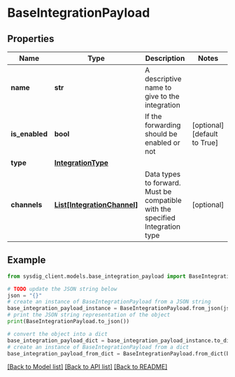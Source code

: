 # BaseIntegrationPayload


## Properties

Name | Type | Description | Notes
------------ | ------------- | ------------- | -------------
**name** | **str** | A descriptive name to give to the integration | 
**is_enabled** | **bool** | If the forwarding should be enabled or not | [optional] [default to True]
**type** | [**IntegrationType**](IntegrationType.md) |  | 
**channels** | [**List[IntegrationChannel]**](IntegrationChannel.md) | Data types to forward. Must be compatible with the specified Integration type | [optional] 

## Example

```python
from sysdig_client.models.base_integration_payload import BaseIntegrationPayload

# TODO update the JSON string below
json = "{}"
# create an instance of BaseIntegrationPayload from a JSON string
base_integration_payload_instance = BaseIntegrationPayload.from_json(json)
# print the JSON string representation of the object
print(BaseIntegrationPayload.to_json())

# convert the object into a dict
base_integration_payload_dict = base_integration_payload_instance.to_dict()
# create an instance of BaseIntegrationPayload from a dict
base_integration_payload_from_dict = BaseIntegrationPayload.from_dict(base_integration_payload_dict)
```
[[Back to Model list]](../README.md#documentation-for-models) [[Back to API list]](../README.md#documentation-for-api-endpoints) [[Back to README]](../README.md)



